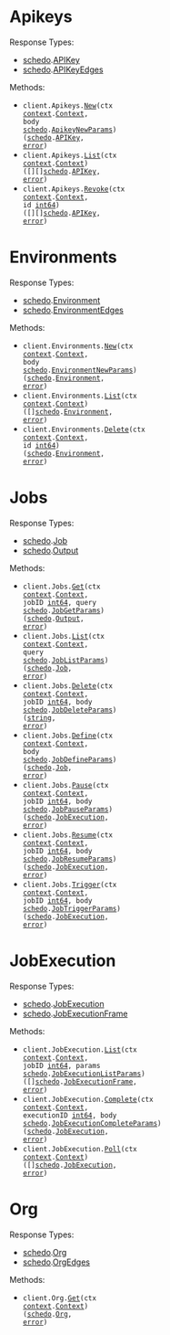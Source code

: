 # Apikeys

Response Types:

- <a href="https://pkg.go.dev/github.com/useschedo/golang-sdk">schedo</a>.<a href="https://pkg.go.dev/github.com/useschedo/golang-sdk#APIKey">APIKey</a>
- <a href="https://pkg.go.dev/github.com/useschedo/golang-sdk">schedo</a>.<a href="https://pkg.go.dev/github.com/useschedo/golang-sdk#APIKeyEdges">APIKeyEdges</a>

Methods:

- <code title="post /apikeys">client.Apikeys.<a href="https://pkg.go.dev/github.com/useschedo/golang-sdk#ApikeyService.New">New</a>(ctx <a href="https://pkg.go.dev/context">context</a>.<a href="https://pkg.go.dev/context#Context">Context</a>, body <a href="https://pkg.go.dev/github.com/useschedo/golang-sdk">schedo</a>.<a href="https://pkg.go.dev/github.com/useschedo/golang-sdk#ApikeyNewParams">ApikeyNewParams</a>) (<a href="https://pkg.go.dev/github.com/useschedo/golang-sdk">schedo</a>.<a href="https://pkg.go.dev/github.com/useschedo/golang-sdk#APIKey">APIKey</a>, <a href="https://pkg.go.dev/builtin#error">error</a>)</code>
- <code title="get /apikeys">client.Apikeys.<a href="https://pkg.go.dev/github.com/useschedo/golang-sdk#ApikeyService.List">List</a>(ctx <a href="https://pkg.go.dev/context">context</a>.<a href="https://pkg.go.dev/context#Context">Context</a>) ([][]<a href="https://pkg.go.dev/github.com/useschedo/golang-sdk">schedo</a>.<a href="https://pkg.go.dev/github.com/useschedo/golang-sdk#APIKey">APIKey</a>, <a href="https://pkg.go.dev/builtin#error">error</a>)</code>
- <code title="delete /apikeys/revoke/{id}">client.Apikeys.<a href="https://pkg.go.dev/github.com/useschedo/golang-sdk#ApikeyService.Revoke">Revoke</a>(ctx <a href="https://pkg.go.dev/context">context</a>.<a href="https://pkg.go.dev/context#Context">Context</a>, id <a href="https://pkg.go.dev/builtin#int64">int64</a>) ([][]<a href="https://pkg.go.dev/github.com/useschedo/golang-sdk">schedo</a>.<a href="https://pkg.go.dev/github.com/useschedo/golang-sdk#APIKey">APIKey</a>, <a href="https://pkg.go.dev/builtin#error">error</a>)</code>

# Environments

Response Types:

- <a href="https://pkg.go.dev/github.com/useschedo/golang-sdk">schedo</a>.<a href="https://pkg.go.dev/github.com/useschedo/golang-sdk#Environment">Environment</a>
- <a href="https://pkg.go.dev/github.com/useschedo/golang-sdk">schedo</a>.<a href="https://pkg.go.dev/github.com/useschedo/golang-sdk#EnvironmentEdges">EnvironmentEdges</a>

Methods:

- <code title="post /org/environments">client.Environments.<a href="https://pkg.go.dev/github.com/useschedo/golang-sdk#EnvironmentService.New">New</a>(ctx <a href="https://pkg.go.dev/context">context</a>.<a href="https://pkg.go.dev/context#Context">Context</a>, body <a href="https://pkg.go.dev/github.com/useschedo/golang-sdk">schedo</a>.<a href="https://pkg.go.dev/github.com/useschedo/golang-sdk#EnvironmentNewParams">EnvironmentNewParams</a>) (<a href="https://pkg.go.dev/github.com/useschedo/golang-sdk">schedo</a>.<a href="https://pkg.go.dev/github.com/useschedo/golang-sdk#Environment">Environment</a>, <a href="https://pkg.go.dev/builtin#error">error</a>)</code>
- <code title="get /org/environments">client.Environments.<a href="https://pkg.go.dev/github.com/useschedo/golang-sdk#EnvironmentService.List">List</a>(ctx <a href="https://pkg.go.dev/context">context</a>.<a href="https://pkg.go.dev/context#Context">Context</a>) ([]<a href="https://pkg.go.dev/github.com/useschedo/golang-sdk">schedo</a>.<a href="https://pkg.go.dev/github.com/useschedo/golang-sdk#Environment">Environment</a>, <a href="https://pkg.go.dev/builtin#error">error</a>)</code>
- <code title="delete /org/environments/{id}">client.Environments.<a href="https://pkg.go.dev/github.com/useschedo/golang-sdk#EnvironmentService.Delete">Delete</a>(ctx <a href="https://pkg.go.dev/context">context</a>.<a href="https://pkg.go.dev/context#Context">Context</a>, id <a href="https://pkg.go.dev/builtin#int64">int64</a>) (<a href="https://pkg.go.dev/github.com/useschedo/golang-sdk">schedo</a>.<a href="https://pkg.go.dev/github.com/useschedo/golang-sdk#Environment">Environment</a>, <a href="https://pkg.go.dev/builtin#error">error</a>)</code>

# Jobs

Response Types:

- <a href="https://pkg.go.dev/github.com/useschedo/golang-sdk">schedo</a>.<a href="https://pkg.go.dev/github.com/useschedo/golang-sdk#Job">Job</a>
- <a href="https://pkg.go.dev/github.com/useschedo/golang-sdk">schedo</a>.<a href="https://pkg.go.dev/github.com/useschedo/golang-sdk#Output">Output</a>

Methods:

- <code title="get /jobs/{jobId}">client.Jobs.<a href="https://pkg.go.dev/github.com/useschedo/golang-sdk#JobService.Get">Get</a>(ctx <a href="https://pkg.go.dev/context">context</a>.<a href="https://pkg.go.dev/context#Context">Context</a>, jobID <a href="https://pkg.go.dev/builtin#int64">int64</a>, query <a href="https://pkg.go.dev/github.com/useschedo/golang-sdk">schedo</a>.<a href="https://pkg.go.dev/github.com/useschedo/golang-sdk#JobGetParams">JobGetParams</a>) (<a href="https://pkg.go.dev/github.com/useschedo/golang-sdk">schedo</a>.<a href="https://pkg.go.dev/github.com/useschedo/golang-sdk#Output">Output</a>, <a href="https://pkg.go.dev/builtin#error">error</a>)</code>
- <code title="get /jobs">client.Jobs.<a href="https://pkg.go.dev/github.com/useschedo/golang-sdk#JobService.List">List</a>(ctx <a href="https://pkg.go.dev/context">context</a>.<a href="https://pkg.go.dev/context#Context">Context</a>, query <a href="https://pkg.go.dev/github.com/useschedo/golang-sdk">schedo</a>.<a href="https://pkg.go.dev/github.com/useschedo/golang-sdk#JobListParams">JobListParams</a>) (<a href="https://pkg.go.dev/github.com/useschedo/golang-sdk">schedo</a>.<a href="https://pkg.go.dev/github.com/useschedo/golang-sdk#Job">Job</a>, <a href="https://pkg.go.dev/builtin#error">error</a>)</code>
- <code title="delete /jobs/{jobId}">client.Jobs.<a href="https://pkg.go.dev/github.com/useschedo/golang-sdk#JobService.Delete">Delete</a>(ctx <a href="https://pkg.go.dev/context">context</a>.<a href="https://pkg.go.dev/context#Context">Context</a>, jobID <a href="https://pkg.go.dev/builtin#int64">int64</a>, body <a href="https://pkg.go.dev/github.com/useschedo/golang-sdk">schedo</a>.<a href="https://pkg.go.dev/github.com/useschedo/golang-sdk#JobDeleteParams">JobDeleteParams</a>) (<a href="https://pkg.go.dev/builtin#string">string</a>, <a href="https://pkg.go.dev/builtin#error">error</a>)</code>
- <code title="post /jobs/definition">client.Jobs.<a href="https://pkg.go.dev/github.com/useschedo/golang-sdk#JobService.Define">Define</a>(ctx <a href="https://pkg.go.dev/context">context</a>.<a href="https://pkg.go.dev/context#Context">Context</a>, body <a href="https://pkg.go.dev/github.com/useschedo/golang-sdk">schedo</a>.<a href="https://pkg.go.dev/github.com/useschedo/golang-sdk#JobDefineParams">JobDefineParams</a>) (<a href="https://pkg.go.dev/github.com/useschedo/golang-sdk">schedo</a>.<a href="https://pkg.go.dev/github.com/useschedo/golang-sdk#Job">Job</a>, <a href="https://pkg.go.dev/builtin#error">error</a>)</code>
- <code title="patch /jobs/pause/{jobId}">client.Jobs.<a href="https://pkg.go.dev/github.com/useschedo/golang-sdk#JobService.Pause">Pause</a>(ctx <a href="https://pkg.go.dev/context">context</a>.<a href="https://pkg.go.dev/context#Context">Context</a>, jobID <a href="https://pkg.go.dev/builtin#int64">int64</a>, body <a href="https://pkg.go.dev/github.com/useschedo/golang-sdk">schedo</a>.<a href="https://pkg.go.dev/github.com/useschedo/golang-sdk#JobPauseParams">JobPauseParams</a>) (<a href="https://pkg.go.dev/github.com/useschedo/golang-sdk">schedo</a>.<a href="https://pkg.go.dev/github.com/useschedo/golang-sdk#JobExecution">JobExecution</a>, <a href="https://pkg.go.dev/builtin#error">error</a>)</code>
- <code title="patch /jobs/resume/{jobId}">client.Jobs.<a href="https://pkg.go.dev/github.com/useschedo/golang-sdk#JobService.Resume">Resume</a>(ctx <a href="https://pkg.go.dev/context">context</a>.<a href="https://pkg.go.dev/context#Context">Context</a>, jobID <a href="https://pkg.go.dev/builtin#int64">int64</a>, body <a href="https://pkg.go.dev/github.com/useschedo/golang-sdk">schedo</a>.<a href="https://pkg.go.dev/github.com/useschedo/golang-sdk#JobResumeParams">JobResumeParams</a>) (<a href="https://pkg.go.dev/github.com/useschedo/golang-sdk">schedo</a>.<a href="https://pkg.go.dev/github.com/useschedo/golang-sdk#JobExecution">JobExecution</a>, <a href="https://pkg.go.dev/builtin#error">error</a>)</code>
- <code title="post /jobs/trigger/{jobId}">client.Jobs.<a href="https://pkg.go.dev/github.com/useschedo/golang-sdk#JobService.Trigger">Trigger</a>(ctx <a href="https://pkg.go.dev/context">context</a>.<a href="https://pkg.go.dev/context#Context">Context</a>, jobID <a href="https://pkg.go.dev/builtin#int64">int64</a>, body <a href="https://pkg.go.dev/github.com/useschedo/golang-sdk">schedo</a>.<a href="https://pkg.go.dev/github.com/useschedo/golang-sdk#JobTriggerParams">JobTriggerParams</a>) (<a href="https://pkg.go.dev/github.com/useschedo/golang-sdk">schedo</a>.<a href="https://pkg.go.dev/github.com/useschedo/golang-sdk#JobExecution">JobExecution</a>, <a href="https://pkg.go.dev/builtin#error">error</a>)</code>

# JobExecution

Response Types:

- <a href="https://pkg.go.dev/github.com/useschedo/golang-sdk">schedo</a>.<a href="https://pkg.go.dev/github.com/useschedo/golang-sdk#JobExecution">JobExecution</a>
- <a href="https://pkg.go.dev/github.com/useschedo/golang-sdk">schedo</a>.<a href="https://pkg.go.dev/github.com/useschedo/golang-sdk#JobExecutionFrame">JobExecutionFrame</a>

Methods:

- <code title="get /jobs/executions/{jobId}">client.JobExecution.<a href="https://pkg.go.dev/github.com/useschedo/golang-sdk#JobExecutionService.List">List</a>(ctx <a href="https://pkg.go.dev/context">context</a>.<a href="https://pkg.go.dev/context#Context">Context</a>, jobID <a href="https://pkg.go.dev/builtin#int64">int64</a>, params <a href="https://pkg.go.dev/github.com/useschedo/golang-sdk">schedo</a>.<a href="https://pkg.go.dev/github.com/useschedo/golang-sdk#JobExecutionListParams">JobExecutionListParams</a>) ([]<a href="https://pkg.go.dev/github.com/useschedo/golang-sdk">schedo</a>.<a href="https://pkg.go.dev/github.com/useschedo/golang-sdk#JobExecutionFrame">JobExecutionFrame</a>, <a href="https://pkg.go.dev/builtin#error">error</a>)</code>
- <code title="post /jobs/executions/complete/{executionId}">client.JobExecution.<a href="https://pkg.go.dev/github.com/useschedo/golang-sdk#JobExecutionService.Complete">Complete</a>(ctx <a href="https://pkg.go.dev/context">context</a>.<a href="https://pkg.go.dev/context#Context">Context</a>, executionID <a href="https://pkg.go.dev/builtin#int64">int64</a>, body <a href="https://pkg.go.dev/github.com/useschedo/golang-sdk">schedo</a>.<a href="https://pkg.go.dev/github.com/useschedo/golang-sdk#JobExecutionCompleteParams">JobExecutionCompleteParams</a>) (<a href="https://pkg.go.dev/github.com/useschedo/golang-sdk">schedo</a>.<a href="https://pkg.go.dev/github.com/useschedo/golang-sdk#JobExecution">JobExecution</a>, <a href="https://pkg.go.dev/builtin#error">error</a>)</code>
- <code title="get /jobs/executions">client.JobExecution.<a href="https://pkg.go.dev/github.com/useschedo/golang-sdk#JobExecutionService.Poll">Poll</a>(ctx <a href="https://pkg.go.dev/context">context</a>.<a href="https://pkg.go.dev/context#Context">Context</a>) ([]<a href="https://pkg.go.dev/github.com/useschedo/golang-sdk">schedo</a>.<a href="https://pkg.go.dev/github.com/useschedo/golang-sdk#JobExecution">JobExecution</a>, <a href="https://pkg.go.dev/builtin#error">error</a>)</code>

# Org

Response Types:

- <a href="https://pkg.go.dev/github.com/useschedo/golang-sdk">schedo</a>.<a href="https://pkg.go.dev/github.com/useschedo/golang-sdk#Org">Org</a>
- <a href="https://pkg.go.dev/github.com/useschedo/golang-sdk">schedo</a>.<a href="https://pkg.go.dev/github.com/useschedo/golang-sdk#OrgEdges">OrgEdges</a>

Methods:

- <code title="get /org">client.Org.<a href="https://pkg.go.dev/github.com/useschedo/golang-sdk#OrgService.Get">Get</a>(ctx <a href="https://pkg.go.dev/context">context</a>.<a href="https://pkg.go.dev/context#Context">Context</a>) (<a href="https://pkg.go.dev/github.com/useschedo/golang-sdk">schedo</a>.<a href="https://pkg.go.dev/github.com/useschedo/golang-sdk#Org">Org</a>, <a href="https://pkg.go.dev/builtin#error">error</a>)</code>
